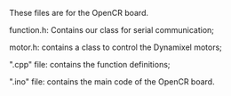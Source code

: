 These files are for the OpenCR board.
   
   function.h: Contains our class for serial communication; 
   
   motor.h: contains a class to control the Dynamixel motors; 
   
   ".cpp" file: contains the function definitions;
   
   ".ino" file: contains the main code of the OpenCR board. 

